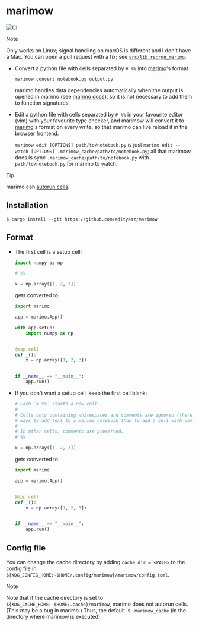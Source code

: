 # marimow

![CI](https://github.com/adityasz/marimow/actions/workflows/ci.yml/badge.svg)

> [!NOTE]
> Only works on Linux; signal handling on macOS is different and I don't have a
> Mac. You can open a pull request with a fix; see
> [`src/lib.rs:run_marimo`](https://github.com/adityasz/marimow/tree/master/src/lib.rs).

- Convert a python file with cells separated by `# %%` into [marimo](marimo)'s format

  ```console
  marimow convert notebook.py output.py
  ```

  marimo handles data dependencies automatically when the output is opened in
  marimo (see [marimo docs](https://docs.marimo.io/guides/editor_features/watching/#using-your-own-editor)),
  so it is not necessary to add them to function signatures.

- Edit a python file with cells separated by `# %%` in your favourite editor
  (vim) with your favourite type checker, and marimow will convert it to
  [marimo](https://github.com/marimo-team/marimo)'s format on every write, so
  that marimo can live reload it in the browser frontend.

  `marimow edit [OPTIONS] path/to/notebook.py` is just `marimo edit --watch
  [OPTIONS] .marimow_cache/path/to/notebook.py`; all that marimow does is sync
  `.marimow_cache/path/to/notebook.py` with `path/to/notebook.py` for marimo to
  watch.

> [!TIP]
> marimo can [autorun cells](https://docs.marimo.io/guides/editor_features/watching/#watching-for-changes-to-your-notebook).

## Installation

```console
$ cargo install --git https://github.com/adityasz/marimow
```

## Format

- The first cell is a setup cell:

  ```python
  import numpy as np

  # %%

  x = np.array([1, 2, 3])
  ```

  gets converted to

  ```python
  import marimo

  app = marimo.App()

  with app.setup:
      import numpy as np


  @app.cell
  def _():
      x = np.array([1, 2, 3])


  if __name__ == "__main__":
      app.run()
  ```

- If you don't want a setup cell, keep the first cell blank:

  ```python
  # Each `# %%` starts a new cell.
  #
  # Cells only containing whitespaces and comments are ignored (there are better
  # ways to add text to a marimo notebook than to add a cell with comments).
  #
  # In other cells, comments are preserved.
  # %%

  x = np.array([1, 2, 3])
  ```

  gets converted to

  ```python
  import marimo

  app = marimo.App()


  @app.cell
  def _():
      x = np.array([1, 2, 3])


  if __name__ == "__main__":
      app.run()
  ```

## Config file

You can change the cache directory by adding `cache_dir = <PATH>` to the config
file in `${XDG_CONFIG_HOME:-$HOME/.config/marimow}/marimow/config.toml`.

> [!NOTE]
> Note that if the cache directory is set to
> `${XDG_CACHE_HOME:-$HOME/.cache}/marimow`, marimo does not autorun cells.
> (This may be a bug in marimo.) Thus, the default is `.marimow_cache` (in the
> directory where marimow is executed).
